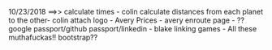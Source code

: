 10/23/2018 ==>>
    calculate times - colin
    calculate distances from each planet to the other- colin 
    attach logo - Avery
    Prices - avery
    enroute page - ??
    google passport/github passport/linkedin - blake
    linking games - All these muthafuckas!!
    bootstrap?? 

   

    
